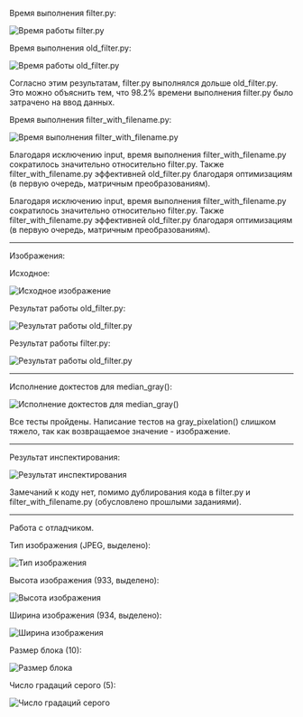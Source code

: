 Время выполнения filter.py: 

![Время работы filter.py](filter-profile.png) 

Время выполнения old_filter.py: 

![Время работы old_filter.py](old_filter-profile.png) 

Согласно этим результатам, filter.py выполнялся дольше old_filter.py. Это можно объяснить тем, что 98.2% времени выполнения filter.py было затрачено на ввод данных.


Время выполнения filter_with_filename.py:

![Время выполнения filter_with_filename.py](filter_with_filename-profile.png) 

Благодаря исключению input, время выполнения filter_with_filename.py сократилось значительно относительно filter.py. Также filter_with_filename.py эффективней old_filter.py благодаря оптимизациям (в первую очередь, матричным преобразованиям). 

Благодаря исключению input, время выполнения filter_with_filename.py сократилось значительно относительно filter.py. Также filter_with_filename.py эффективней old_filter.py благодаря оптимизациям (в первую очередь, матричным преобразованиям). 

---

Изображения:

Исходное:

![Исходное изображение](test_img.jpg) 

Результат работы old_filter.py:

![Результат работы old_filter.py](old_result.jpg) 

Результат работы filter.py:

![Результат работы old_filter.py](result.jpg)

---

Исполнение доктестов для median_gray():

![Исполнение доктестов для median_gray()](doctest-median_gray.png) 

Все тесты пройдены. Написание тестов на gray_pixelation() слишком тяжело, так как возвращаемое значение - изображение.

---

Результат инспектирования:

![Результат инспектирования](inspect.png) 

Замечаний к коду нет, помимо дублирования кода в filter.py и filter_with_filename.py (обусловлено прошлыми заданиями).

---

Работа с отладчиком.

Тип изображения (JPEG, выделено):

![Тип изображения](image-format.png) 

Высота изображения (933, выделено):

![Высота изображения](image-height.png) 

Ширина изображения (934, выделено):

![Ширина изображения](image-width.png) 

Размер блока (10):

![Размер блока](block-size.png) 

Число градаций серого (5):

![Число градаций серого](gradations-count.png) 